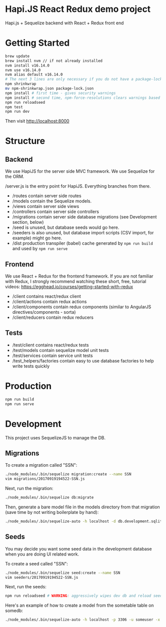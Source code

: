 # Hapi.JS React Redux demo project
Hapi.js + Sequelize backend with React + Redux front end

# Getting Started

```bash
brew update
brew install nvm // if not already installed
nvm install v16.14.0
nvm use v16.14.0
nvm alias default v16.14.0
# The next 3 lines are only necessary if you do not have a package-lock.json file for some reason
npm shrinkwrap
mv npm-shrinkwrap.json package-lock.json
npm install # first time - gives security warnings
npm install # second time, npm-force-resolutions clears warnings based on resolutions section from package.json
npm run reloadseed
npm test
npm run dev
```

Then visit <http://localhost:8000>

# Structure

## Backend

We use HapiJS for the server side MVC framework. We use Sequelize for the ORM.

/server.js is the entry point for HapiJS. Everything branches from there.

* /routes contain server side routes
* /models contain the Sequelize models.
* /views contain server side views
* /controllers contain server side controllers
* /migrations contain server side database migrations (see Development section, below)
* /seed is unused, but database seeds would go here.
* /seeders is also unused, but database import scripts (CSV import, for example) might go here.
* /dist production transpiler (babel) cache generated by `npm run build` and used by `npm run serve`

## Frontend

We use React + Redux for the frontend framework.
If you are not familiar with Redux, I strongly recommend watching these short, free, tutorial videos: https://egghead.io/courses/getting-started-with-redux

* /client contains react/redux client
* /client/actions contain redux actions
* /client/components contain redux components (similar to AngularJS directives/components - sorta)
* /client/reducers contain redux reducers

## Tests

* /test/client contains react/redux tests
* /test/models contain sequelize model unit tests
* /test/services contain service unit tests
* /test_helpers/factories contain easy to use database factories to help write tests quickly

# Production

```bash
npm run build
npm run serve
```

# Development

This project uses SequelizeJS to manage the DB.

## Migrations
To create a migration called "SSN":

```bash
./node_modules/.bin/sequelize migration:create --name SSN
vim migrations/20170919194522-SSN.js
```

Next, run the migration:

```bash
./node_modules/.bin/sequelize db:migrate
```

Then, generate a bare model file in the models directory from that migration (save
time by not writing boilerplate by hand):

```bash
./node_modules/.bin/sequelize-auto -h localhost -d db.development.sqlite -e sqlite -o ./models -t products
```

## Seeds
You may decide you want some seed data in the development database when you are doing UI related work.

To create a seed called "SSN":

```bash
./node_modules/.bin/sequelize seed:create --name SSN
vim seeders/20170919194522-SSN.js
```

Next, run the seeds:

```bash
npm run reloadseed # WARNING: aggressively wipes dev db and reload seeds
```

Here's an example of how to create a model from the sometable table on somedb:
```bash
./node_modules/.bin/sequelize-auto -h localhost -p 3306 -u someuser -x somepass -d somedb -e mysql -o ./models -t sometable
```
